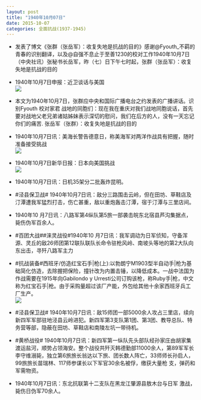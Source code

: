 ```yaml
---
layout: post
title: "1940年10月07日"
date: 2015-10-07
categories: 全面抗战(1937-1945)
---
```


<meta name="referrer" content="no-referrer" />

- 发表了博文《张群（张岳军）：收复失地是抗战的目的》感谢@Fyouth_不羁的青春的识别翻译，以及@自强不息止于至善1230的校对工作1940年10月7日（中央社讯）张秘书长岳军，昨（七）日下午七时起，张群（张岳军）：收复失地是抗战的目的 

- 1940年10月7日申报：近卫谈话与美国 <br/><img src="https://ww2.sinaimg.cn/large/aca367d8jw1ewsxp2h4ocj20xk1467wh.jpg" />

- 本文为1940年10月7日，张群应中央和国际广播电台之约发表的广播讲话。识别Fyouth 校对家君 战地的同胞们：现在我在重庆对我们战地同胞说话，首先要对战地父老兄弟诸姑姊妹表示深切的慰问，我们在后方的人，没有一天忘记你们的痛苦. 张岳军（张群）：收复失地是抗战的目的 

- 1940年10月7日讯：美海长警告德意日，称美海军对两洋作战具有把握，随时准备接受挑战 <br/><img src="https://ww1.sinaimg.cn/large/aca367d8jw1ewsvyiyogtj208u0ktq61.jpg" />

- 1940年10月7日新华日报：日本向美国挑战 <br/><img src="https://ww2.sinaimg.cn/large/aca367d8jw1ewsu7jmoldj21260hragr.jpg" />

- 1940年10月7日讯：日机35架分二批轰炸昆明。 

- #泾县保卫战# 1940年10月7日讯：敌分三路围击云岭，但在田坊、草鞋店及汀潭遭我军猛烈打击，伤亡甚重，敌以重炮轰击汀潭，宿于汀潭与三里店间。 

- 1940年10 月7日讯：八路军第4纵队第5旅一部袭击皖东北宿县芦沟集据点，毙伤伪军百余人。 

- #百团大战##涞灵战役#1940年10 月7日讯：我军调动为日军侦知，守备浑源、灵丘的敌26师团第12联队联队长命令驻枪风岭、南坡头等地的第2大队向东出击，寻歼八路军主力 

- #抗战装备#西班牙/仿造红宝石手|枪(上):以勃朗宁M1903型半自动手|枪为基础简化仿造，去除握把保险，撞针改为内置击锤，以降低成本。一战中法国为作战需要在1915年向Gabilondo y Urresti公司订购该枪，称Ruby手|枪，中文称为红宝石手|枪。由于采购量超过该厂产能，外包给其他十余家西班牙兵工厂生产。 <br/><img src="https://ww3.sinaimg.cn/large/aca367d8jw1ewscaq68e7j208c0dpdgu.jpg" />

- #泾县保卫战# 1940年10月7日讯：敌15师团一部5000余人攻占三里店，续向新四军军部驻地泾县云岭进犯。新四军第3支队第1团、第3团、教导总队、特务营等部，隐蔽在田坊、草鞋店和南陵左坑一带待机。 

- #黄桥战役# 1940年10月7日讯：新四军第一纵队先头部队经孙家庄由胡家集渡运盐河，顺势占领海安。整个战役共歼灭韩德勤部11000余人，第89军军长李守维溺毙，独立第6旅旅长翁达以下旅、团长数人阵亡，33师师长孙启人，99旅旅长苗瑞林、117师参谋长以下军官30余名被俘，缴获大量枪 支，弹药和军需物资。 

- 1940年10月7日讯：东北抗联第十二支队在黑龙江肇源县敖木台与日军 激战，毙伤日伪军70余人。 

